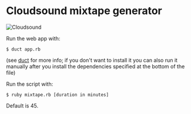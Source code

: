 # Cloudsound mixtape generator

![Cloudsound](http://f.cl.ly/items/0f2E0y1V2i0W3U0e3u0E/cloudsound.png)

Run the web app with:

    $ duct app.rb

(see [duct](https://github.com/porras/duct) for more info; if you don't want to install it you can also run it manually after you install the dependencies specified at the bottom of the file)

Run the script with:

    $ ruby mixtape.rb [duration in minutes]

Default is 45.
